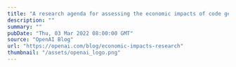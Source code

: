 ```yaml
---
title: "A research agenda for assessing the economic impacts of code generation models"
description: ""
summary: ""
pubDate: "Thu, 03 Mar 2022 08:00:00 GMT"
source: "OpenAI Blog"
url: "https://openai.com/blog/economic-impacts-research"
thumbnail: "/assets/openai_logo.png"
---
```


